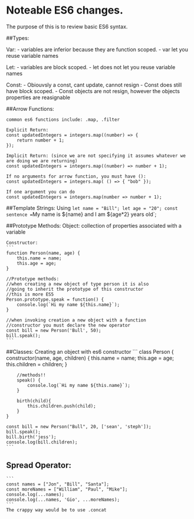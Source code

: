 # Noteable ES6 changes.

The purpose of this is to review basic ES6 syntax.

##Types:

Var: 
    - variables are inferior because they are function scoped.
    - var let you reuse variable names

Let:
    - variables are block scoped. 
    - let does not let you reuse variable names

Const: 
    - Obiouvsly a const, cant update, cannot resign
    - Const does still have block scoped.
    - Const objects are not resign, however the objects properties are reasignable

##Arrow Functions:

    common es6 functions include: .map, .filter

    Explicit Return:
    const updatedIntegers = integers.map((number) => {
        return number + 1;
    });

    Implicit Return: (since we are not specifying it assumes whatever we are doing we are returning)
    const updatedIntegers = integers.map((number) => number + 1);

    If no arguments for arrow function, you must have ():
    const updatedIntegers = integers.map( () => { "bob" });

    If one argument you can do 
    const updatedIntegers = integers.map(number => number + 1);

##Template Strings:
    Using `
    let name = "Bill";
    let age = "20";
    const sentence = `My name is ${name} and I am ${age*2} years old`;

##Prototype Methods:
    Object: collection of properties associated with a variable

    Constructor:
    ```
    function Person(name, age) {
        this.name = name;
        this.age = age;
    }

    //Prototype methods:
    //when creating a new object of type person it is also 
    //going to inherit the prototype of this constructor
    //this is more ES5
    Person.prototype.speak = function() {
        console.log(`Hi my name ${this.name}`);
    }

    //when invoking creation a new object with a function 
    //constructor you must declare the new operator
    const bill = new Person('Bull', 50);
    bill.speak();
    ```

##Classes:
    Creating an object with es6 constructor
    ```
    class Person {
        constructor(name, age, children) {
            this.name = name;
            this.age = age;
            this.children = children;
        }

        //methods!!
        speak() {
            console.log(`Hi my name ${this.name}`);
        }

        birth(child){
            this.children.push(child);
        }
    }

    const bill = new Person("Bull", 20, ['sean', 'steph']);
    bill.speak();
    bill.birth('jess');
    console.log(bill.children);
    ```


## Spread Operator:
    ```
    const names = ["Jon", "Bill", "Santa"];
    const moreNames = ["William", "Paul", "Mike"];
    console.log(...names);
    console.log(...names, 'Gio', ...moreNames);
    ```
    The crappy way would be to use .concat